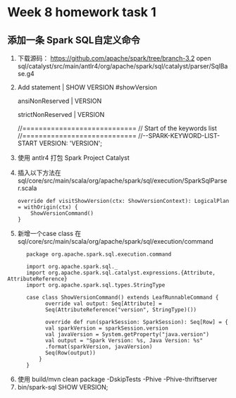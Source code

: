# Week 8 homework task 1
## 添加一条 Spark SQL自定义命令
1. 下载源码： https://github.com/apache/spark/tree/branch-3.2 
   open sql/catalyst/src/main/antlr4/org/apache/spark/sql/catalyst/parser/SqlBase.g4
2. Add statement | SHOW VERSION #showVersion

   ansiNonReserved | VERSION

   strictNonReserved | VERSION

   //============================ // Start of the keywords list //============================
   //--SPARK-KEYWORD-LIST-START VERSION: 'VERSION';

3. 使用 antlr4 打包 Spark Project Catalyst

4. 插入以下方法在sql/core/src/main/scala/org/apache/spark/sql/execution/SparkSqlParser.scala
   ```  
   override def visitShowVersion(ctx: ShowVersionContext): LogicalPlan = withOrigin(ctx) {
       ShowVersionCommand()
   }
   ```
5. 新增一个case class 在sql/core/src/main/scala/org/apache/spark/sql/execution/command

```
      package org.apache.spark.sql.execution.command
      
      import org.apache.spark.sql._
      import org.apache.spark.sql.catalyst.expressions.{Attribute, AttributeReference}
      import org.apache.spark.sql.types.StringType
      
      case class ShowVersionCommand() extends LeafRunnableCommand {
            override val output: Seq[Attribute] =
            Seq(AttributeReference("version", StringType)())
            
            override def run(sparkSession: SparkSession): Seq[Row] = {
            val sparkVersion = sparkSession.version
            val javaVersion = System.getProperty("java.version")
            val output = "Spark Version: %s, Java Version: %s"
            .format(sparkVersion, javaVersion)
            Seq(Row(output))
          }
      }
   ```

6. 使用 build/mvn clean package -DskipTests -Phive -Phive-thriftserver
7. bin/spark-sql SHOW VERSION;
